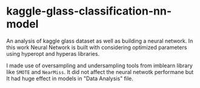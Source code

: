 # kaggle-glass-classification-nn-model

An analysis of kaggle glass dataset as well as building a neural network. 
In this work Neural Network is built with considering optimized parameters 
using hyperopt and hyperas libraries. 

I made use of oversampling and undersampling tools from imblearn library like `SMOTE` and `NearMiss`. 
It did not affect the neural netwotk performane but It had huge effect in models in "Data Analysis" file.
